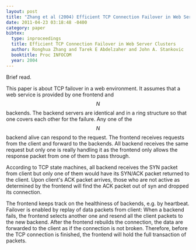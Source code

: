 ```yaml
---
layout: post
title: "Zhang et al (2004) Efficient TCP Connection Failover in Web Server Clusters (INFOCOM)"
date: 2011-04-23 03:18:48 -0400
category: paper
bibtex:
  type: inproceedings
  title: Efficient TCP Connection Failover in Web Server Clusters
  author: Ronghua Zhang and Tarek E Abdelzaher and John A. Stankovic  
  booktitle: Proc INFOCOM
  year: 2004
---
```

Brief read.

This paper is about TCP failover in a web environment. It assumes that a web
service is provided by one frontend and $$N$$ backends. The backend servers are
identical and in a ring structure so that one covers each other for the
failure. Any one of the $$N$$ backend alive can respond to the request. The
frontend receives requests from the client and forward to the backends. All
backend receives the same request but only one is really handling it as the
frontend only allows the response packet from one of them to pass through.

According to TCP state machines, all backend receives the SYN packet from
client but only one of them would have its SYN/ACK packet returned to the
client. Upon client's ACK packet arrives, those who are not active as
determined by the frontend will find the ACK packet out of syn and dropped its
connection.

The frontend keeps track on the healthiness of backends, e.g. by heartbeat.
Failover is enabled by replay of data packets from client: When a backend
fails, the frontend selects another one and resend all the client packets to
the new backend. After the frontend rebuilds the connection, the data are
forwarded to the client as if the connection is not broken. Therefore, before
the TCP connection is finished, the frontend will hold the full transaction of
packets.
